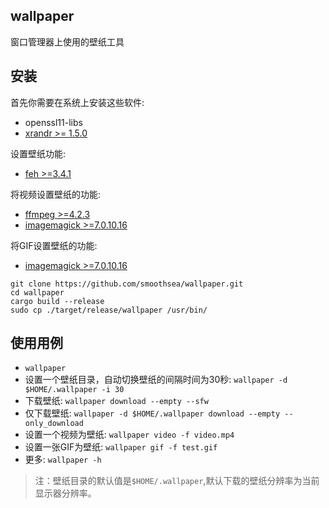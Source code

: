 ## wallpaper
窗口管理器上使用的壁纸工具

## 安装
首先你需要在系统上安装这些软件:
* openssl11-libs
* [xrandr >= 1.5.0](https://www.x.org/releases/X11R7.7/doc/man/man1/xrandr.1.xhtml)

设置壁纸功能:
* [feh >=3.4.1](https://feh.finalrewind.org/)

将视频设置壁纸的功能:
* [ffmpeg >=4.2.3](https://ffmpeg.org/)
* [imagemagick >=7.0.10.16](https://www.imagemagick.org/)

将GIF设置壁纸的功能:
* [imagemagick >=7.0.10.16](https://www.imagemagick.org/)

```
git clone https://github.com/smoothsea/wallpaper.git
cd wallpaper
cargo build --release
sudo cp ./target/release/wallpaper /usr/bin/
```

## 使用用例
* `wallpaper`
* 设置一个壁纸目录，自动切换壁纸的间隔时间为30秒: `wallpaper -d $HOME/.wallpaper -i 30`
* 下载壁纸: `wallpaper download --empty --sfw`
* 仅下载壁纸: `wallpaper -d $HOME/.wallpaper download --empty --only_download`
* 设置一个视频为壁纸: `wallpaper video -f video.mp4`
* 设置一张GIF为壁纸: `wallpaper gif -f test.gif`
* 更多: `wallpaper -h`
> 注：壁纸目录的默认值是`$HOME/.wallpaper`,默认下载的壁纸分辨率为当前显示器分辨率。


